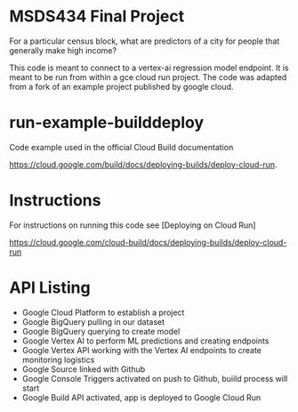 MSDS434 Final Project
=====================
For a particular census block, what are predictors of a city for people that generally make high income?

This code is meant to connect to a vertex-ai regression model endpoint. It is meant to be run from within a gce cloud run project. The code was adapted from a fork of an example project published by google cloud.

# run-example-builddeploy
Code example used in the official Cloud Build documentation

https://cloud.google.com/build/docs/deploying-builds/deploy-cloud-run.

# Instructions

For instructions on running this code see [Deploying on Cloud Run]

https://cloud.google.com/cloud-build/docs/deploying-builds/deploy-cloud-run

# API Listing

- Google Cloud Platform to establish a project
- Google BigQuery pulling in our dataset
- Google BigQuery querying to create model
- Google Vertex AI to perform ML predictions and creating endpoints
- Google Vertex API working with the Vertex AI endpoints to create monitoring logistics
- Google Source linked with Github
- Google Console Triggers activated on push to Github, buiild process will start
- Google Build API activated, app is deployed to Google Cloud Run
